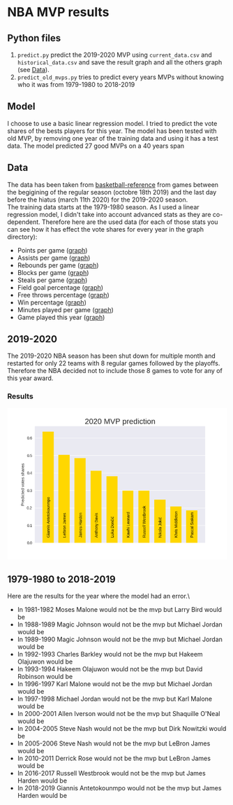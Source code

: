 # NBA MVP results

## Python files
1. `predict.py` predict the 2019-2020 MVP using `current_data.csv` and `historical_data.csv` and save the result graph and all the others graph (see [Data](#data)).
2. `predict_old_mvps.py` tries to predict every years MVPs without knowing who it was from 1979-1980 to 2018-2019

## Model
I choose to use a basic linear regression model.
I tried to predict the vote shares of the bests players for this year.
The model has been tested with old MVP, by removing one year of the training data and using it has a test data.
The model predicted 27 good MVPs on a 40 years span

## Data
The data has been taken from [basketball-reference](basketball-reference.com) from games between the begigining of the regular season (octobre 18th 2019) and the last day before the hiatus (march 11th 2020) for the 2019-2020 season.\
The training data starts at the 1979-1980 season.
As I used a linear regression model, I didn't take into account advanced stats as they are co-dependent. Therefore here are the used data (for each of those stats you can see how it has effect the vote shares for every year in the graph directory):
- Points per game ([graph](graphs/PTS.png))
- Assists per game ([graph](graphs/AST.png))
- Rebounds per game ([graph](graphs/TRB.png))
- Blocks per game ([graph](graphs/BLK.png))
- Steals per game ([graph](graphs/STL.png))
- Field goal percentage ([graph](graphs/FG%.png))
- Free throws percentage ([graph](graphs/FT%.png))
- Win percentage ([graph](graphs/win_perc.png))
- Minutes played per game ([graph](graphs/MP.png))
- Game played this year ([graph](graphs/G.png))

## 2019-2020
The 2019-2020 NBA season has been shut down for multiple month and restarted for only 22 teams with 8 regular games followed by the playoffs. Therefore the NBA decided not to include those 8 games to vote for any of this year award.

### Results
[![results](graphs/result.png)](graphs/result.png)

## 1979-1980 to 2018-2019
Here are the results for the year where the model had an error.\
- In 1981-1982 Moses Malone would not be the mvp but Larry Bird would be
- In 1988-1989 Magic Johnson would not be the mvp but Michael Jordan would be
- In 1989-1990 Magic Johnson would not be the mvp but Michael Jordan would be
- In 1992-1993 Charles Barkley would not be the mvp but Hakeem Olajuwon would be
- In 1993-1994 Hakeem Olajuwon would not be the mvp but David Robinson would be
- In 1996-1997 Karl Malone would not be the mvp but Michael Jordan would be
- In 1997-1998 Michael Jordan would not be the mvp but Karl Malone would be
- In 2000-2001 Allen Iverson would not be the mvp but Shaquille O'Neal would be
- In 2004-2005 Steve Nash would not be the mvp but Dirk Nowitzki would be
- In 2005-2006 Steve Nash would not be the mvp but LeBron James would be
- In 2010-2011 Derrick Rose would not be the mvp but LeBron James would be
- In 2016-2017 Russell Westbrook would not be the mvp but James Harden would be
- In 2018-2019 Giannis Antetokounmpo would not be the mvp but James Harden would be
